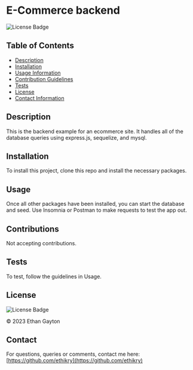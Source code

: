 # E-Commerce backend

  
  ![License Badge](https://img.shields.io/badge/license-MIT-blue.svg)
  

  ## Table of Contents 
  * [Description](#Description)
  * [Installation](#Installation)
  * [Usage Information](#Usage)
  * [Contribution Guidelines](#Contributions)
  * [Tests](#Tests)
  * [License](#License)
  * [Contact Information](#Contact)
  ## Description
  This is the backend example for an ecommerce site. It handles all of the database queries using express.js, sequelize, and mysql. 
  ## Installation
  To install this project, clone this repo and install the necessary packages.
  ## Usage
  Once all other packages have been installed, you can start the database and seed. Use Insomnia or Postman to make requests to test the app out.
  ## Contributions
  Not accepting contributions.
  ## Tests 
  To test, follow the guidelines in Usage.
  ## License
  
  
  ![License Badge](https://img.shields.io/badge/license-MIT-blue.svg)
  
  
  © 2023 Ethan Gayton
  
  ## Contact
  For questions, queries or comments, contact me here: 
  [https://github.com/ethikry](https://github.com/ethikry)


